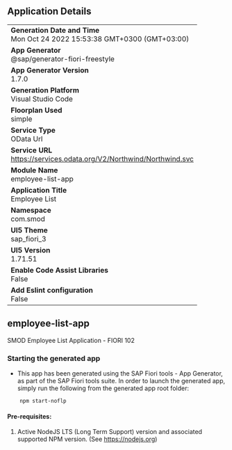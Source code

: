 ## Application Details

|                                                                               |
| ----------------------------------------------------------------------------- |
| **Generation Date and Time**<br>Mon Oct 24 2022 15:53:38 GMT+0300 (GMT+03:00) |
| **App Generator**<br>@sap/generator-fiori-freestyle                           |
| **App Generator Version**<br>1.7.0                                            |
| **Generation Platform**<br>Visual Studio Code                                 |
| **Floorplan Used**<br>simple                                                  |
| **Service Type**<br>OData Url                                                 |
| **Service URL**<br>https://services.odata.org/V2/Northwind/Northwind.svc      |
| **Module Name**<br>employee-list-app                                          |
| **Application Title**<br>Employee List                                        |
| **Namespace**<br>com.smod                                                     |
| **UI5 Theme**<br>sap_fiori_3                                                  |
| **UI5 Version**<br>1.71.51                                                    |
| **Enable Code Assist Libraries**<br>False                                     |
| **Add Eslint configuration**<br>False                                         |

## employee-list-app

SMOD Employee List Application - FIORI 102

### Starting the generated app

- This app has been generated using the SAP Fiori tools - App Generator, as part of the SAP Fiori tools suite. In order to launch the generated app, simply run the following from the generated app root folder:

```
    npm start-noflp
```

#### Pre-requisites:

1. Active NodeJS LTS (Long Term Support) version and associated supported NPM version. (See https://nodejs.org)
